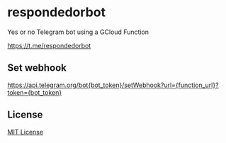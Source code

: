 # respondedorbot
Yes or no Telegram bot using a GCloud Function

https://t.me/respondedorbot

## Set webhook

https://api.telegram.org/bot{bot_token}/setWebhook?url={function_url}?token={bot_token}

## License

[MIT License](/LICENSE)
